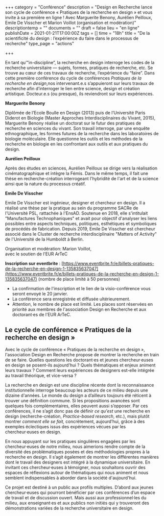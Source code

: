 +++
category = "Conférence"
description = "Design en Recherche lance son cycle de conférence « Pratiques de la recherche en design »  et vous invite à sa première en ligne ! Avec Marguerite Benony, Aurélien Peilloux, Emile De Visscher et Marion Voillot (organisation et modération)"
descriptiontemp = ""
documents = ""
draft = false
lieu = "en ligne"
publishDate = 2021-01-21T17:00:00Z
tags = []
time = "18h"
title = "De la scientificité du design : l’expérience du faire dans le processus de recherche"
type_page = "actions"

+++

En tant qu’”in-discipline”, la recherche en design interroge les codes de la recherche universitaire — sujets, formes, pratiques de recherche, etc. Se trouve au cœur de ces travaux de recherche, l’expérience du “faire”. Dans cette première conférence du cycle de conférences _Pratiques de la recherche en design_,nos intervenant.e.s s’appuieront sur leurs travaux de recherche afin d’interroger le lien entre science, design et création artistique. Docteur.e.s (ou presque), ils reviendront sur leurs expériences.

**Marguerite Benony**

Diplômée de l’Ecole Boulle en Design (2013) puis de l’Université Paris Diderot en Biologie (Master Approches Interdisciplinaires du Vivant, 2015), Marguerite Benony réalise un doctorat sur le futur des pratiques de recherche en sciences du vivant. Son travail interroge, par une enquête ethnographique, les formes futures de la recherche dans les laboratoires de biologie moléculaire. Elle questionne les outils et les méthodes de la recherche en biologie en les confrontant aux outils et aux pratiques du design.

**Aurélien Peilloux**

Après des études en sciences, Aurélien Peilloux se dirige vers la réalisation cinématographique et intègre la Fémis. Dans le même temps, il fait une thèse en recherche-création interrogeant l'hybridité de l'art et de la science ainsi que la nature du processus créatif.

**Emile De Visscher**

Emile De Visscher est ingénieur, designer et chercheur en design. Il a réalisé une thèse par la pratique au sein du programme SACRe de l'Université PSL, rattachée à l'EnsAD. Soutenue en 2018, elle s'intitulait "Manufactures Technophaniques" et avait pour objectif d'analyser les liens possibles entre aspects techniques, politiques, esthétiques et symboliques de procédés de fabrication. Depuis 2019, Emile De Visscher est chercheur associé dans le Cluster de recherche interdisciplinaire "Matters of Activity" de l'Université de la Humboldt à Berlin.

Organisation et modération: Marion Voillot,  
avec le soutien de l'EUR ArTeC

**Inscription sur eventbrite** :  [https://www.eventbrite.fr/e/billets-pratiques-de-la-recherche-en-design-1-135835637047](https://www.eventbrite.fr/e/billets-pratiques-de-la-recherche-en-design-1-135835637047) (nombre de place limité à 50 personnes)

* La confirmation de l'inscription et le lien de la visio-conférence vous seront envoyé le 20 janvier. 
* La conférence sera enregistrée et diffusée ultérieurement.
* Attention, le nombre de place est limité. Les places sont réservées en priorité aux membres de l'association Design en Recherche et aux doctorant·es de l'EUR ArTeC.

## Le cycle de conférence « Pratiques de la recherche en design »

Avec le cycle de conférence « Pratiques de la recherche en design », l'association Design en Recherche propose de montrer la recherche en train de se faire. Quelles questions les doctorant·es et jeunes chercheur·euses en design se posent-ils aujourd'hui ? Quels thématiques et enjeux animent leurs travaux ? Comment leurs expériences de designers est-elle intégrée au travail théorique, et vice-versa ?

La recherche en design est une discipline récente dont la reconnaissance institutionnelle interroge beaucoup les acteurs de ce milieu depuis une dizaine d'années. Le monde du design a d’ailleurs toujours été réticent à trouver une définition commune. Si les propositions avancées sont quelques fois complémentaires, elles peuvent aussi s’opposer. Par ces conférences, il ne s’agit donc pas de définir _ce qu'est_ une recherche en design (recherche-création, _Practice-based research_, etc.), mais plutôt montrer _comment elle se fait,_ concrètement, aujourd’hui, grâce à des exemples éclectiques issus des expériences vécues par les chercheur·euses en design.

En nous appuyant sur les pratiques singulières engagées par les chercheur·euses de notre milieu, nous aimerions rendre compte de la diversité des problématiques posées et des méthodologies propres à la recherche en design. Il s‘agit également de montrer les différentes manières dont le travail des designers est intégré à la dynamique universitaire. En invitant ces chercheur·euses à témoigner, nous souhaitons ouvrir des espaces de réflexions autour de thématiques qui nous animent et nous semblent indispensables à aborder dans la société d'aujourd'hui.

Ce projet est destiné à un public aux profils multiples. D’abord aux jeunes chercheur·euses qui pourront bénéficier par ces conférences d’un espace de travail et de discussion ouvert. Mais aussi aux professionnel·les du milieu, aux enseignant·es et aux publics non initiés qui y trouveront des démonstrations variées de la recherche universitaire en design.